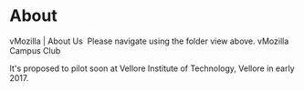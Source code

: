 # About
vMozilla | About Us
 Please navigate using the folder view above.
vMozilla Campus Club

 It's  proposed to pilot soon at Vellore Institute of Technology, Vellore in early 2017.
